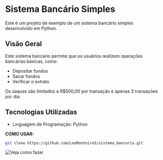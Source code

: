 # Sistema Bancário Simples

Este é um projeto de exemplo de um sistema bancário simples desenvolvido em Python.

## Visão Geral

Este sistema bancário permite que os usuários realizem operações bancárias básicas, como:

- Depositar fundos
- Sacar fundos
- Verificar o extrato

Os saques são limitados a R$500,00 por transação e apenas 3 transações por dia.

## Tecnologias Utilizadas

- Linguagem de Programação: Python


**COMO USAR:**
```bash
git clone https://github.com/LeoMonteiroS/sistema_bancario.git
```
![Veja como fazer](teste.gif)
